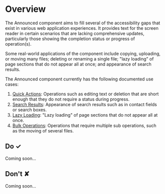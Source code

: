 # Overview
The Announced component aims to fill several of the accessibility gaps that exist in various web application experiences.
It provides text for the screen reader in certain scenarios that are lacking comprehensive updates, particularly those showing
the completion status or progress of operation(s).

Some real-world applications of the component include copying, uploading, or moving many files; deleting or renaming a single file;
"lazy loading" of page sections that do not appear all at once; and appearance of search results.

The Announced component currently has the following documented use cases:

1. [Quick Actions](https://developer.microsoft.com/en-us/fabric#/controls/web/announced/quickactions): Operations such as editing text or deletion that are short enough that they do not require a status during progress.
2. [Search Results](https://developer.microsoft.com/en-us/fabric#/controls/web/announced/searchresults): Appearance of search results such as in contact fields or search boxes.
3. [Lazy Loading](https://developer.microsoft.com/en-us/fabric#/controls/web/announced/lazyloading): "Lazy loading" of page sections that do not appear all at once.
4. [Bulk Operations](https://developer.microsoft.com/en-us/fabric#/controls/web/announced/bulkoperations): Operations that require multiple sub operations, such as the moving of several files.



## Do &#10003;
Coming soon...

## Don't &#10008;
Coming soon...